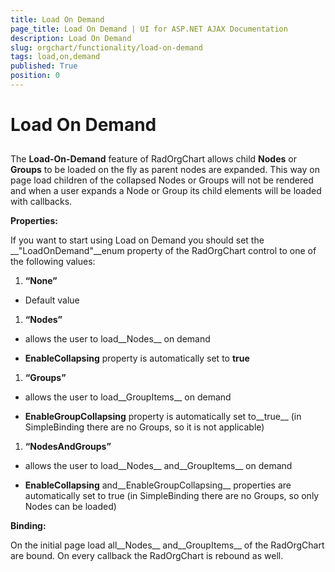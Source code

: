 ```yaml
---
title: Load On Demand
page_title: Load On Demand | UI for ASP.NET AJAX Documentation
description: Load On Demand
slug: orgchart/functionality/load-on-demand
tags: load,on,demand
published: True
position: 0
---
```


# Load On Demand



## 

The __Load-On-Demand__ feature of RadOrgChart allows child __Nodes__ or __Groups__ to be loaded on the fly as parent nodes are expanded. This way on page load children of the collapsed Nodes or Groups will not be rendered and when a user expands a Node or Group its child elements will be loaded with callbacks.

__Properties:__

If you want to start using Load on Demand you should set the __"LoadOnDemand"__enum property of the RadOrgChart control to one of the following values:

1. __“None”__

* Default value

1. __“Nodes”__

* allows the user to load__Nodes__ on demand

* __EnableCollapsing__ property is automatically set to __true__

1. __“Groups”__

* allows the user to load__GroupItems__ on demand

* __EnableGroupCollapsing__ property is automatically set to__true__ (in SimpleBinding there are no Groups, so it is not applicable)

1. __“NodesAndGroups”__

* allows the user to load__Nodes__ and__GroupItems__ on demand

* __EnableCollapsing__ and__EnableGroupCollapsing__ properties are automatically set to true (in SimpleBinding there are no Groups, so only Nodes can be loaded)

__Binding:__

On the initial page load all__Nodes__ and__GroupItems__ of the RadOrgChart are bound. On every callback the RadOrgChart is rebound as well.
